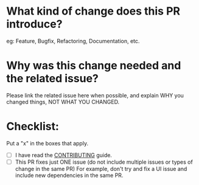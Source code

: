 # What kind of change does this PR introduce?

eg: Feature, Bugfix, Refactoring, Documentation, etc.

# Why was this change needed and the related issue?

Please link the related issue here when possible, and explain WHY you changed things, NOT WHAT YOU CHANGED.

# Checklist:

Put a "x" in the boxes that apply.

- [ ] I have read the [CONTRIBUTING](https://github.com/rohitdash08/nft-marketplace/blob/main/CONTRIBUTING.md) guide.
- [ ] This PR fixes just ONE issue (do not include multiple issues or types of change in the same PR) For example, don't try and fix a UI issue and include new dependencies in the same PR.
